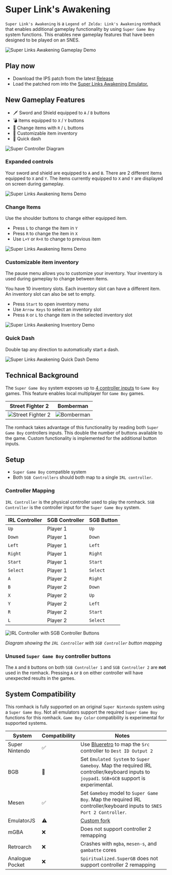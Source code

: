# Super Link's Awakening

`Super Link's Awakening` is a `Legend of Zelda: Link's Awakening` romhack that enables additional gameplay functionality by using `Super Game Boy` system functions.  This enables new gameplay features that have been designed to be played on an SNES.

![Super Links Awakening Gameplay Demo](demo-gameplay.gif)

## Play now
* Download the IPS patch from the latest [Release](https://github.com/cphartman/super-awakening/releases)
* Load the patched rom into the [Super Links Awakening Emulator.](https://cphartman.github.io/projects/super-links-awakening/)

## New Gameplay Features
* 🗡 Sword and Shield equipped to `A` / `B` buttons
* 💣 Items equipped to `X` / `Y` buttons 
* 🏹 Change items with `R` / `L` buttons
* 💼 Customizable item inventory
* 💨 Quick dash

![Super Controller Diagram](controller-gameplay.svg)

### Expanded controls
Your sword and shield are equipped to `A` and `B`.  There are 2 different items equipped to `X` and `Y`.  The items currently equipped to `X` and `Y` are displayed on screen during gameplay.  

![Super Links Awakening Items Demo](demo-controls.gif)

### Change Items
Use the shoulder buttons to change either equipped item.
* Press `L` to change the item in `Y`
* Press `R` to change the item in `X`
* Use `L+Y` or `R+X` to change to previous item

![Super Links Awakening Items Demo](demo-items.gif)

### Customizable item inventory
The pause menu allows you to customize your inventory.  Your inventory is used during gameplay to change between items.

You have 10 inventory slots.  Each inventory slot can have a different item.  An inventory slot can also be set to empty.  
* Press `Start` to open inventory menu
* Use `Arrow Keys` to select an inventory slot
* Press `R` or `L` to change item in the selected inventory slot

![Super Links Awakening Inventory Demo](demo-inventory.gif)

### Quick Dash
Double tap any direction to automatically start a dash.

![Super Links Awakening Quick Dash Demo](demo-quickdash.gif)

## Technical Background
The `Super Game Boy` system exposes up to [4 controller inputs](https://gbdev.io/pandocs/Joypad_Input.html#usage-in-sgb-software) to `Game Boy` games.  This feature enables local multiplayer for `Game Boy` games.

| Street Fighter 2 | Bomberman |
| ---- | ---- |
| ![Street Fighter 2](streetfighter2_sgb_enhanced.png) | ![Bomberman](bombermap_sgb_enhanced.png) |

The romhack takes advantage of this functionality by reading both `Super Game Boy` controllers inputs.  This double the number of buttons available to the game.  Custom functionality is implemented for the additional button inputs.

## Setup

* `Super Game Boy` compatible system
* Both `SGB Controllers` should both map to a single `IRL controller`.

### Controller Mapping

`IRL Controller` is the physical controller used to play the romhack.  `SGB Controller` is the controller input for the `Super Game Boy` system.

| IRL Controller  | SGB Controller | SGB Button |
| ------------- | ------------- | ------------- |
| `Up` | Player 1 |  `Up`  |
| `Down` | Player 1 |  `Down`  |
| `Left` | Player 1 |  `Left`  |
| `Right` | Player 1 |  `Right`  |
| `Start` | Player 1 |  `Start`  |
| `Select` | Player 1 |  `Select`  |
| `A` | Player 2 |  `Right`  |
| `B` | Player 2 |  `Down`  |
| `X` | Player 2 |  `Up`  |
| `Y` | Player 2 |  `Left`  |
| `R` | Player 2 |  `Start`  |
| `L` | Player 2 |  `Select`  |

![IRL Controller with SGB Controller Buttons](controller-mapping.svg)

*Diagram showing the `IRL Controller` with `SGB Controller` button mapping*

### Unused `Super Game Boy` controller buttons
The `A` and `B` buttons on both `SGB Controller 1` and `SGB Controller 2` are **not** used in the romhack.  Pressing `A` or `B` on either controller will have unexpected results in the games.

## System Compatibility
This romhack is fully supported on an original `Super Nintendo` system using a `Super Game Boy`.  Not all emulators support the required `Super Game Boy` functions for this romhack.  `Game Boy Color` compatibility is experimental for supported systems. 

| System | Compatibility  | Notes |
| ---- | ----  | ---- |
| Super Nintendo | ✅  | Use [Blueretro](https://github.com/darthcloud/BlueRetro) to map the `Src` controller to `Dest ID Output 2` |
| BGB | 🌈 | Set `Emulated System` to  `Super Gameboy`.  Map the required IRL controller/keyboard inputs to `joypad1`. `SGB+GCB` support is experimental. |
| Mesen | ✅  | Set `Gameboy` model to  `Super Game Boy`.  Map the required IRL controller/keyboard inputs to `SNES Port 2 Controller`. |
| EmulatorJS | ⚠️  | [Custom fork](https://github.com/cphartman/super-awakening-emulator) |
| mGBA | ❌  | Does not support controller 2 remapping |
| Retroarch | ❌  | Crashes with `mgba`, `mesen-s`, and `gambatte` cores |
| Analogue Pocket | ❌  | `Spiritualized.SuperGB` does not support controller 2 remapping |